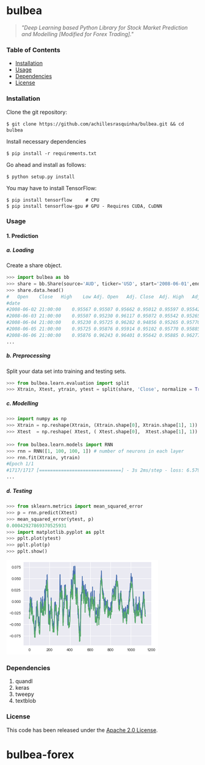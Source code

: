 # bulbea
> *"Deep Learning based Python Library for Stock Market Prediction and Modelling [Modified for Forex Trading]."*


### Table of Contents
* [Installation](#installation)
* [Usage](#usage)
* [Dependencies](#dependencies)
* [License](#license)

### Installation
Clone the git repository:
```console
$ git clone https://github.com/achillesrasquinha/bulbea.git && cd bulbea
```

Install necessary dependencies
```console
$ pip install -r requirements.txt
```

Go ahead and install as follows:
```console
$ python setup.py install
```

You may have to install TensorFlow:
```console
$ pip install tensorflow     # CPU
$ pip install tensorflow-gpu # GPU - Requires CUDA, CuDNN
```

### Usage
#### 1. Prediction
##### a. Loading
Create a share object.
```python
>>> import bulbea as bb
>>> share = bb.Share(source='AUD', ticker='USD', start='2008-06-01',end='2018-06-30')
>>> share.data.head()
#	Open	Close	High	Low	Adj. Open	Adj. Close	Adj. High	Adj. Low	Volume
#date									
#2008-06-02 21:00:00	0.95567	0.95507	0.95662	0.95012	0.95597	0.95542	0.95687	0.95037	25579
#2008-06-03 21:00:00	0.95507	0.95230	0.96117	0.95072	0.95542	0.95265	0.96137	0.95097	29560
#2008-06-04 21:00:00	0.95230	0.95725	0.96282	0.94856	0.95265	0.95770	0.96301	0.94885	32409
#2008-06-05 21:00:00	0.95725	0.95876	0.95914	0.95102	0.95770	0.95885	0.95945	0.95127	29836
#2008-06-06 21:00:00	0.95876	0.96243	0.96401	0.95642	0.95885	0.96277	0.96446	0.95667	23165
...
```
##### b. Preprocessing
Split your data set into training and testing sets.
```python
>>> from bulbea.learn.evaluation import split
>>> Xtrain, Xtest, ytrain, ytest = split(share, 'Close', normalize = True)
```

##### c. Modelling
```python
>>> import numpy as np
>>> Xtrain = np.reshape(Xtrain, (Xtrain.shape[0], Xtrain.shape[1], 1))
>>> Xtest  = np.reshape( Xtest, ( Xtest.shape[0],  Xtest.shape[1], 1))

>>> from bulbea.learn.models import RNN
>>> rnn = RNN([1, 100, 100, 1]) # number of neurons in each layer
>>> rnn.fit(Xtrain, ytrain)
#Epoch 1/1
#1717/1717 [==============================] - 3s 2ms/step - loss: 6.5797e-04
...
```

##### d. Testing
```python
>>> from sklearn.metrics import mean_squared_error
>>> p = rnn.predict(Xtest)
>>> mean_squared_error(ytest, p)
0.00042927869370525931
>>> import matplotlib.pyplot as pplt
>>> pplt.plot(ytest)
>>> pplt.plot(p)
>>> pplt.show()
```
![](plot.png)

### Dependencies
1. quandl
2. keras
3. tweepy
4. textblob

### License
This code has been released under the [Apache 2.0 License](LICENSE).
# bulbea-forex
